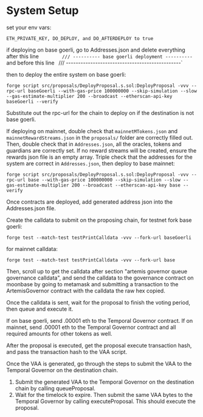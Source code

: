 # System Setup

set your env vars:

`ETH_PRIVATE_KEY, DO_DEPLOY, and DO_AFTERDEPLOY to true`

if deploying on base goerli, go to Addresses.json and delete everything after
this line `        /// ---------- base goerli deployment ----------` and before
this line` ` /// -----------------------------------------------`

then to deploy the entire system on base goerli:

`forge script src/proposals/DeployProposal.s.sol:DeployProposal -vvv --rpc-url baseGoerli --with-gas-price 100000000 --skip-simulation --slow --gas-estimate-multiplier 200 --broadcast --etherscan-api-key baseGoerli --verify`

Substitute out the rpc-url for the chain to deploy on if the destination is not
base goerli.

If deploying on mainnet, double check that `mainnetMTokens.json` and
`mainnetRewardStreams.json` in the `proposals/` folder are correctly filled out.
Then, double check that in `Addresses.json`, all the oracles, tokens and
guardians are correctly set. If no reward streams will be created, ensure the
rewards json file is an empty array. Triple check that the addresses for the
system are correct in `Addresses.json`, then deploy to base mainnet:

`forge script src/proposals/DeployProposal.s.sol:DeployProposal -vvv --rpc-url base --with-gas-price 100000000 --skip-simulation --slow --gas-estimate-multiplier 200 --broadcast --etherscan-api-key base --verify`

Once contracts are deployed, add generated address json into the Addresses.json
file.

Create the calldata to submit on the proposing chain, for testnet fork base
goerli:

`forge test --match-test testPrintCalldata -vvv --fork-url baseGoerli`

for mainnet calldata:

`forge test --match-test testPrintCalldata -vvv --fork-url base`

Then, scroll up to get the calldata after section "artemis governor queue
governance calldata", and send the calldata to the governance contract on
moonbase by going to metamask and submitting a transaction to the
ArtemisGovernor contract with the calldata the raw hex copied.

Once the calldata is sent, wait for the proposal to finish the voting period,
then queue and execute it.

If on base goerli, send .00001 eth to the Temporal Governor contract. If on
mainnet, send .00001 eth to the Temporal Governor contract and all required
amounts for other tokens as well.

After the proposal is executed, get the proposal execute transaction hash, and
pass the transaction hash to the VAA script.

Once the VAA is generated, go through the steps to submit the VAA to the
Temporal Governor on the destination chain.

1. Submit the generated VAA to the Temporal Governor on the destination chain by
   calling queueProposal.
2. Wait for the timelock to expire. Then submit the same VAA bytes to the
   Temporal Governor by calling executeProposal. This should execute the
   proposal.

